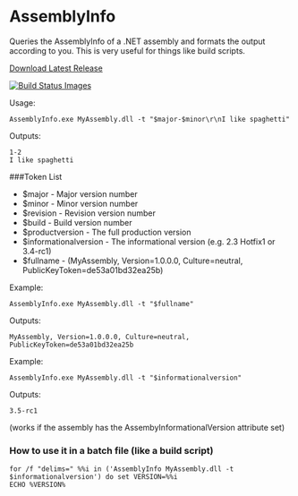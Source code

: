 AssemblyInfo
============

Queries the AssemblyInfo of a .NET assembly and formats the output according to you.  This is very useful for things like build scripts.

[Download Latest Release](https://github.com/SaggioTechnologies/AssemblyInfo/releases/)

<a href="https://travis-ci.org/SaggioTechnologies/AssemblyInfo"><img src="https://travis-ci.org/SaggioTechnologies/AssemblyInfo.svg" title="Build Status Images"></a>

Usage:

    AssemblyInfo.exe MyAssembly.dll -t "$major-$minor\r\nI like spaghetti"

Outputs:

    1-2
    I like spaghetti

###Token List
- $major - Major version number
- $minor - Minor version number
- $revision - Revision version number
- $build - Build version number
- $productversion - The full production version
- $informationalversion - The informational version (e.g. 2.3 Hotfix1 or 3.4-rc1)
- $fullname - (MyAssembly, Version=1.0.0.0, Culture=neutral, PublicKeyToken=de53a01bd32ea25b)

Example:

    AssemblyInfo.exe MyAssembly.dll -t "$fullname"
    
Outputs:

    MyAssembly, Version=1.0.0.0, Culture=neutral, PublicKeyToken=de53a01bd32ea25b

Example:    
    
    AssemblyInfo.exe MyAssembly.dll -t "$informationalversion"
    
Outputs:

    3.5-rc1
    
(works if the assembly has the AssembyInformationalVersion attribute set)


### How to use it in a batch file (like a build script)

    for /f "delims=" %%i in ('AssemblyInfo MyAssembly.dll -t $informationalversion') do set VERSION=%%i
    ECHO %VERSION%



